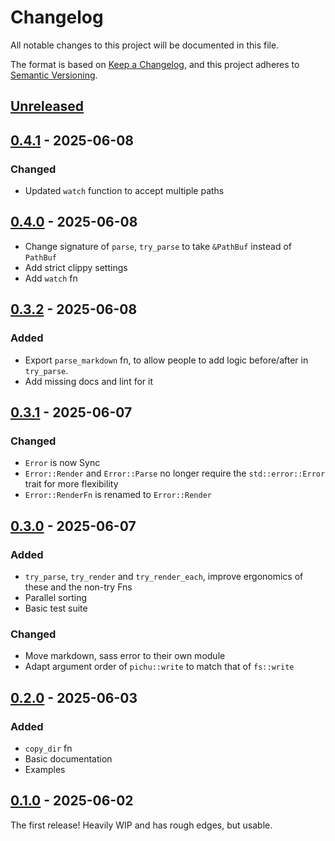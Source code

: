 # Changelog

All notable changes to this project will be documented in this file.

The format is based on [Keep a Changelog](https://keepachangelog.com/en/1.1.0/),
and this project adheres to [Semantic Versioning](https://semver.org/spec/v2.0.0.html).

## [Unreleased]

## [0.4.1] - 2025-06-08

### Changed

- Updated `watch` function to accept multiple paths

## [0.4.0] - 2025-06-08

- Change signature of `parse`, `try_parse` to take `&PathBuf` instead of `PathBuf`
- Add strict clippy settings
- Add `watch` fn

## [0.3.2] - 2025-06-08

### Added

- Export `parse_markdown` fn, to allow people to add logic before/after in `try_parse`.
- Add missing docs and lint for it

## [0.3.1] - 2025-06-07

### Changed

- `Error` is now Sync
- `Error::Render` and `Error::Parse` no longer require the `std::error::Error` trait for more flexibility
- `Error::RenderFn` is renamed to `Error::Render`

## [0.3.0] - 2025-06-07

### Added
- `try_parse`, `try_render` and `try_render_each`, improve ergonomics of these and the non-try Fns
- Parallel sorting
- Basic test suite

### Changed
- Move markdown, sass error to their own module
- Adapt argument order of `pichu::write` to match that of `fs::write`

## [0.2.0] - 2025-06-03

### Added
- `copy_dir` fn
- Basic documentation
- Examples

## [0.1.0] - 2025-06-02

The first release! Heavily WIP and has rough edges, but usable.

[unreleased]: https://github.com/bahlo/pichu/compare/v0.4.1...HEAD
[0.4.1]: https://github.com/bahlo/pichu/compare/v0.4.0...v0.4.1
[0.4.0]: https://github.com/bahlo/pichu/compare/v0.3.2...v0.4.0
[0.3.2]: https://github.com/bahlo/pichu/compare/v0.3.1...v0.3.2
[0.3.1]: https://github.com/bahlo/pichu/compare/v0.3.0...v0.3.1
[0.3.0]: https://github.com/bahlo/pichu/compare/v0.2.0...v0.3.0
[0.2.0]: https://github.com/bahlo/pichu/compare/v0.1.0...v0.2.0
[0.1.0]: https://github.com/bahlo/pichu/releases/tag/v0.1.0
